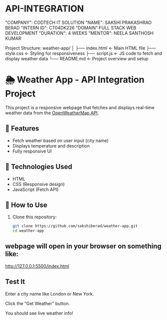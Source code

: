 # API-INTEGRATION
"COMPANY": CODTECH IT SOLUTION
"NAME": SAKSHI PRAKASHRAO BERAD
"INTERN ID": CT04DK226
"DOMAIN":FULL STACK WEB DEVELOPMENT
"DURATION": 4 WEEKS
"MENTOR": NEELA SANTHOSH KUMAR

Project Structure:
weather-app/
│
├── index.html         ← Main HTML file
├── style.css          ← Styling for responsiveness
├── script.js          ← JS code to fetch and display weather data
└── README.md          ← Project overview and setup

# 🌦️ Weather App - API Integration Project

This project is a responsive webpage that fetches and displays real-time weather data from the [OpenWeatherMap API](https://openweathermap.org/api).

## 🔧 Features

- Fetch weather based on user input (city name)
- Displays temperature and description
- Fully responsive UI

## 🚀 Technologies Used

- HTML
- CSS (Responsive design)
- JavaScript (Fetch API)

## 🧪 How to Use

1. Clone this repository:
   ```bash
   git clone https://github.com/sakshiberad/weather-app.git
   cd weather-app
## webpage will open in your browser on something like:
http://127.0.0.1:5500/index.html

## Test It
Enter a city name like London or New York.

Click the “Get Weather” button.

You should see live weather info!



